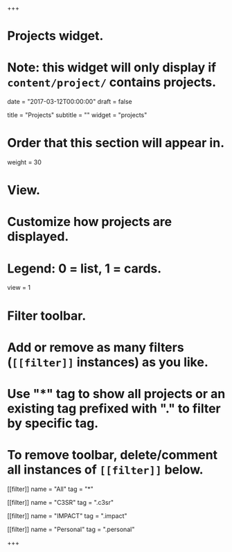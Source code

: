 +++
# Projects widget.
# Note: this widget will only display if `content/project/` contains projects.

date = "2017-03-12T00:00:00"
draft = false

title = "Projects"
subtitle = ""
widget = "projects"

# Order that this section will appear in.
weight = 30

# View.
# Customize how projects are displayed.
# Legend: 0 = list, 1 = cards.
view = 1

# Filter toolbar.
# Add or remove as many filters (`[[filter]]` instances) as you like.
# Use "*" tag to show all projects or an existing tag prefixed with "." to filter by specific tag.
# To remove toolbar, delete/comment all instances of `[[filter]]` below.
[[filter]]
  name = "All"
  tag = "*"
  
[[filter]]
  name = "C3SR"
  tag = ".c3sr"

[[filter]]
  name = "IMPACT"
  tag = ".impact"

[[filter]]
  name = "Personal"
  tag = ".personal"

+++

